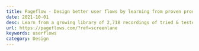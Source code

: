 ```yaml
---
title: Pageflow - Design better user flows by learning from proven products
date: 2021-10-01
desc: Learn from a growing library of 2,718 recordings of tried & tested products
url: https://pageflows.com/?ref=screenlane
keywords: userflows
category: Design
---
```

